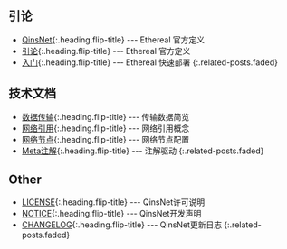 ## 引论
* [QinsNet]{:.heading.flip-title} --- Ethereal 官方定义
* [引论]{:.heading.flip-title} --- Ethereal 官方定义
* [入门]{:.heading.flip-title} --- Ethereal 快速部署
{:.related-posts.faded}

## 技术文档
* [数据传输]{:.heading.flip-title} --- 传输数据简览
* [网络引用]{:.heading.flip-title} --- 网络引用概念
* [网络节点]{:.heading.flip-title} --- 网络节点配置
* [Meta注解]{:.heading.flip-title} --- 注解驱动
{:.related-posts.faded}

## Other
* [LICENSE]{:.heading.flip-title} --- QinsNet许可说明
* [NOTICE]{:.heading.flip-title} --- QinsNet开发声明
* [CHANGELOG]{:.heading.flip-title} --- QinsNet更新日志
{:.related-posts.faded}

[QinsNet]: QinsNet.md
[引论]: 引论.md
[入门]: 入门.md
[数据传输]: 数据传输.md
[网络引用]: 网络引用.md
[网络节点]: 网络节点.md
[Meta注解]: Meta注解.md
[LICENSE]: ../LICENSE.md
[NOTICE]: ../NOTICE.md
[CHANGELOG]: ../CHANGELOG.md
